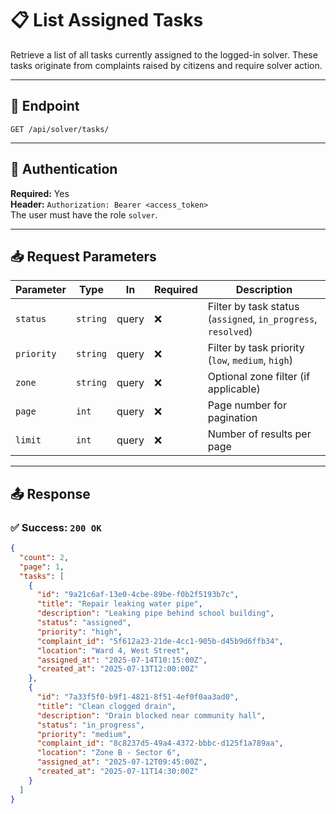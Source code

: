 # 📋 List Assigned Tasks

Retrieve a list of all tasks currently assigned to the logged-in solver. These tasks originate from complaints raised by citizens and require solver action.

---

## 🔗 Endpoint

`GET /api/solver/tasks/`

---

## 🔐 Authentication

**Required:** Yes  
**Header:** `Authorization: Bearer <access_token>`  
The user must have the role `solver`.

---

## 📥 Request Parameters

| Parameter | Type | In | Required | Description |
|----------|------|----|----------|-------------|
| `status` | `string` | query | ❌ | Filter by task status (`assigned`, `in_progress`, `resolved`) |
| `priority` | `string` | query | ❌ | Filter by task priority (`low`, `medium`, `high`) |
| `zone` | `string` | query | ❌ | Optional zone filter (if applicable) |
| `page` | `int` | query | ❌ | Page number for pagination |
| `limit` | `int` | query | ❌ | Number of results per page |

---

## 📤 Response

### ✅ Success: `200 OK`

```json
{
  "count": 2,
  "page": 1,
  "tasks": [
    {
      "id": "9a21c6af-13e0-4cbe-89be-f0b2f5193b7c",
      "title": "Repair leaking water pipe",
      "description": "Leaking pipe behind school building",
      "status": "assigned",
      "priority": "high",
      "complaint_id": "5f612a23-21de-4cc1-905b-d45b9d6ffb34",
      "location": "Ward 4, West Street",
      "assigned_at": "2025-07-14T10:15:00Z",
      "created_at": "2025-07-13T12:00:00Z"
    },
    {
      "id": "7a33f5f0-b9f1-4821-8f51-4ef0f0aa3ad0",
      "title": "Clean clogged drain",
      "description": "Drain blocked near community hall",
      "status": "in_progress",
      "priority": "medium",
      "complaint_id": "8c8237d5-49a4-4372-bbbc-d125f1a789aa",
      "location": "Zone B - Sector 6",
      "assigned_at": "2025-07-12T09:45:00Z",
      "created_at": "2025-07-11T14:30:00Z"
    }
  ]
}
